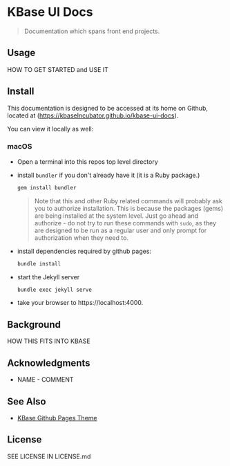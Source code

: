 # KBase UI Docs

> Documentation which spans front end projects.

## Usage

HOW TO GET STARTED and USE IT

## Install

This documentation is designed to be accessed at its home on Github, located at (https://kbaseIncubator.github.io/kbase-ui-docs).

You can view it locally as well:

### macOS

- Open a terminal into this repos top level directory
- install `bundler` if you don't already have it (it is a Ruby package.)

    ```bash
    gem install bundler
    ```

    > Note that this and other Ruby related commands will probably ask you to authorize installation. This is because the packages (gems) are being installed at the system level. Just go ahead and authorize - do not try to run these commands with `sudo`, as they are designed to be run as a regular user and only prompt for authorization when they need to.

- install dependencies required by github pages:

    ``` bash
    bundle install
    ```

- start the Jekyll server

    ```bash
    bundle exec jekyll serve
    ```

- take your browser to https://localhost:4000.

## Background

HOW THIS FITS INTO KBASE

## Acknowledgments

- NAME - COMMENT

## See Also

- [KBase Github Pages Theme](https://github.com/kbase/kbase-github-pages-theme)

## License

SEE LICENSE IN LICENSE.md
